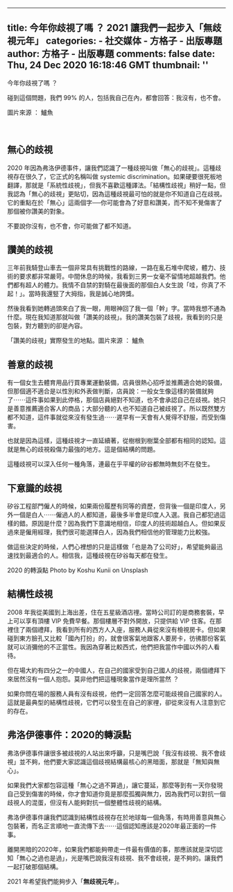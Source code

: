 
---
title: 今年你歧視了嗎 ？ 2021 讓我們一起步入「無歧視元年」
categories: 
    - 社交媒体
    - 方格子 - 出版專題
author: 方格子 - 出版專題
comments: false
date: Thu, 24 Dec 2020 16:18:46 GMT
thumbnail: ''
---

<div>   
<p>今年你歧視了嗎 ？</p>
<p>碰到這個問題，我們 99% 的人，包括我自己在內，都會回答：我沒有，也不會。</p>
<p>圖片來源 ： 鱸魚</p>
<p><br></p>
<h2>無心的歧視</h2>
<p>2020 年因為弗洛伊德事件，讓我們認識了一種歧視叫做「無心的歧視」。這種歧視存在很久了，它正式的名稱叫做 systemic discrimination。如果硬要很死板地翻譯，那就是「系統性歧視」，但我不喜歡這種譯法。「結構性歧視」稍好一點，但我認為「無心的歧視」更貼切，因為這種歧視最可怕的就是你不知道自己在歧視。它的重點在於「無心」這兩個字──你可能會為了好意和讚美，而不知不覺傷害了那個被你讚美的對象。</p>
<p>不要說你沒有，也不會，你可能做了都不知道。</p>
<h2>讚美的歧視</h2>
<p>三年前我騎登山車去一個非常具有挑戰性的路線，一路在亂石堆中爬坡，體力、技術的要求都非常嚴苛。中間休息的時候，我看到三男一女毫不留情地超越我們。他們都有超人的體力。我情不自禁的對騎在最後面的那個白人女生說「哇，你真了不起！」。當時我還竪了大拇指，我是誠心地誇獎。</p>
<p>然後我看到她轉過頭來白了我一眼，用眼神回了我一個「幹」字。當時我想不通為什麼。現在我知道那就叫做「讚美的歧視」。我的讚美包裝了歧視，我看到的只是包裝，對方聽到的卻是內容。</p>
<p>「讚美的歧視」實際發生的地點。圖片來源 ： 鱸魚</p>
<h2>善意的歧視</h2>
<p>有一個女生去體育用品行買專業運動裝備，店員很熱心招呼並推薦適合她的裝備，但那個適不適合是以性別和外表做判斷，店員說：一般女生像這樣的裝備就夠了⋯⋯這件事如果到此停格，那個店員絕對不知道，也不會承認自己在歧視。她只是善意推薦適合客人的商品；大部分聽的人也不知道自己被歧視了。所以既然雙方都不知道，這件事就從來沒有發生過⋯⋯遲早有一天會有人覺得不舒服，而受到傷害。</p>
<p>也就是因為這樣，這種歧視才一直延續著，從樹根到樹葉全部都有相同的認知。這就是無心的歧視殺傷力最強的地方。這是個結構的問題。</p>
<p>這種歧視可以深入任何一種角落，連最在乎平權的矽谷都無時無刻不在發生。</p>
<h2>下意識的歧視</h2>
<p>矽谷工程部門僱人的時候，如果兩份履歷有同等的資歷，但背後一個是印度人，另外一個是白人⋯⋯僱過人的人都知道，最後多半會是印度人入選。我自己都犯過這樣的錯。原因是什麼？因為我們下意識地相信，印度人的技術超越白人。但如果反過來是僱用經理，我們很可能選擇白人，因為我們相信他的管理能力比較強。</p>
<p>做這些決定的時候，人們心裡想的只是這樣做「也是為了公司好」，希望能夠最迅速找到最適合的人。相信我，這種歧視在矽谷每天都在發生。</p>
<p>2020 的轉淚點 Photo by Koshu Kunii on Unsplash</p>
<h2>結構性歧視</h2>
<p>2008 年我從美國到上海出差，住在五星級酒店𥚃。當時公司訂的是商務套裝，早上可以享有頂樓 VIP 免費早餐。那個樓層不對外開放，只提供給 VIP 住客。在那裡住了兩個禮拜，我看到所有的西方人入座，服務人員從來沒有檢視房卡。但如果碰到東方臉孔又比較「國內打扮」的，就會很客氣地跟客人要房卡，彷彿那份客氣就可以消彌他的不正當性。我因為穿著比較西式，他們把我當作中國以外的人看待。</p>
<p>但在場大約有四分之一的中國人，在自己的國家受到自己國人的歧視，兩個禮拜下來居然沒有一個人抱怨。莫非他們把這種現象當作是理所當然 ？</p>
<p>如果你問在場的服務人員有沒有歧視，他們一定回答怎麼可能歧視自己國家的人。這就是最典型的結構性歧視，它們可以發生在自己的家𥚃，卻從來沒有人注意到它的存在。</p>
<h2>弗洛伊德事件：2020的轉淚點</h2>
<p>弗洛伊德事件讓很多被歧視的人站出來呼籲，只是嘴巴說「我沒有歧視、我不會歧視」並不夠，他們要大家認識這個歧視結構最核心的黑暗面，那就是「無知與無心」。</p>
<p>如果我們大家都包容這種「無心之過不算過」，讓它蔓延，那麼等到有一天你發現自己受到傷害的時候，你才會知道你竟是那麼孤獨與無力，因為我們可以對抗一個歧視人的混蛋，但沒有人能夠對抗一個整體性歧視的結構。</p>
<p>弗洛伊德事件讓我們認識到結構性歧視存在於地球每一個角落，有時用善意與無心包裝著，而名正言順地一直流傳下去⋯⋯這個認知應該是2020年最正面的一件事。</p>
<p>離開黑暗的2020年，如果我們都能夠帶走一件最有價值的事，那應該就是深切認知「無心之過也是過」，光是嘴巴說我沒有歧視、我不會歧視，是不夠的。讓我們一起打破那個結構。</p>
<p>2021 年希望我們能夠步入「<strong>無歧視元年</strong>」。</p>  
</div>
            